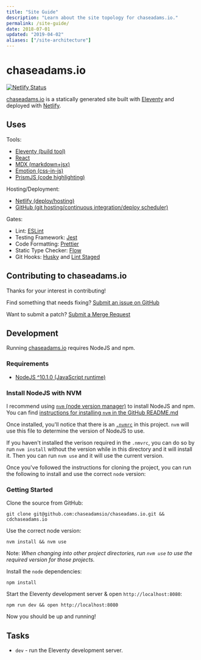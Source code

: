 ```yaml
---
title: "Site Guide"
description: "Learn about the site topology for chaseadams.io."
permalink: /site-guide/
date: 2018-07-01
updated: "2019-04-02"
aliases: ["/site-architecture"]
---
```


# chaseadams.io

[![Netlify Status](https://api.netlify.com/api/v1/badges/fc1a29b4-b583-4ed0-9771-9ef2bb285a6b/deploy-status)](https://app.netlify.com/sites/chaseadams.io/deploys)

[chaseadams.io](https://chaseadams.io) is a statically generated site built with [Eleventy](https://www.11ty.dev/) and deployed with [Netlify](https://netlify.com).

## Uses

Tools:

- [Eleventy (build tool)](https://www.11ty.dev/)
- [React](https://reactjs.org/)
- [MDX (markdown+jsx)](https://mdxjs.com/)
- [Emotion (css-in-js)](https://emotion.sh/)
- [PrismJS (code highlighting)](https://prismjs.com/)

Hosting/Deployment:

- [Netlify (deploy/hosting)](https://www.netlify.com/)
- [GitHub (git hosting/continuous integration/deploy scheduler)](https://github.com/)

Gates:

- Lint: [ESLint](https://eslint.org/)
- Testing Framework: [Jest](https://jestjs.io/)
- Code Formatting: [Prettier](https://prettier.io/)
- Static Type Checker: [Flow](http://flow.org/)
- Git Hooks: [Husky](https://github.com/typicode/husky) and [Lint Staged](https://github.com/okonet/lint-staged)

## Contributing to chaseadams.io

Thanks for your interest in contributing!

Find something that needs fixing? [Submit an issue on GitHub](https://github.com/chaseadamsio/chaseadams.io/issues)

Want to submit a patch? [Submit a Merge Request](https://github.com/chaseadamsio/chaseadams.io/merge_requests)

## Development

Running [chaseadams.io](https://chaseadams.io) requires NodeJS and npm.

### Requirements

- [NodeJS ^10.1.0 (JavaScript runtime)](https://nodejs.org/en/)

### Install NodeJS with NVM

I recommend using [`nvm` (node version manager)](https://github.com/creationix/nvm) to install NodeJS and npm. You can find [instructions for installing `nvm` in the GitHub README.md](https://github.com/creationix/nvm#install--update-script)

Once installed, you'll notice that there is an [`.nvmrc`](/.nvmrc) in this project. `nvm` will use this file to determine the version of NodeJS to use.

If you haven't installed the verison required in the `.nmvrc`, you can do so by run `nvm install` without the version while in this directory and it will install it. Then you can run `nvm use` and it will use the current version.

Once you've followed the instructions for cloning the project, you can run the following to install and use the correct `node` version:


### Getting Started

Clone the source from GitHub:

```shell
git clone git@github.com:chaseadamsio/chaseadams.io.git && cdchaseadams.io
```

Use the correct node version:

```shell
nvm install && nvm use
```

Note: _When changing into other project directories, run `nvm use` to use the required version for those projects._

Install the `node` dependencies:

```shell
npm install
```

Start the Eleventy development server & open `http://localhost:8080`:

```shell
npm run dev && open http://localhost:8080
```

Now you should be up and running!

## Tasks

- `dev` - run the Eleventy development server.
